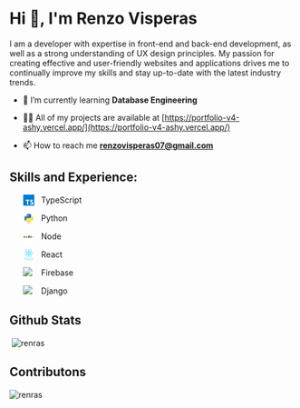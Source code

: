 <h1>Hi 👋, I'm Renzo Visperas</h1>
<p>I am a developer with expertise in front-end and back-end development, as well as a strong understanding of UX design principles. My passion for creating effective and user-friendly websites and applications drives me to continually improve my skills and stay up-to-date with the latest industry trends.</p>

- 🌱 I’m currently learning **Database Engineering**

- 👨‍💻 All of my projects are available at [https://portfolio-v4-ashy.vercel.app/](https://portfolio-v4-ashy.vercel.app/)

- 📫 How to reach me **renzovisperas07@gmail.com**

## Skills and Experience:
<ul style="display: flex; flex-direction: column; gap: 12px">
<li style="display: flex; align-items: center; gap: 12px">
<img src="https://raw.githubusercontent.com/devicons/devicon/master/icons/typescript/typescript-original.svg" alt="react" width="20" height="20"/> TypeScript
</li>
<li style="display: flex; align-items: center; gap: 12px">
<img src="https://raw.githubusercontent.com/devicons/devicon/master/icons/python/python-original.svg" alt="react" width="20" height="20"/> Python
</li>
<li style="display: flex; align-items: center; gap: 12px">
<img src="https://raw.githubusercontent.com/devicons/devicon/master/icons/nodejs/nodejs-original-wordmark.svg" alt="react" width="20" height="20"/> Node
</li>
<li style="display: flex; align-items: center; gap: 12px">
<img src="https://raw.githubusercontent.com/devicons/devicon/master/icons/react/react-original-wordmark.svg" alt="react" width="20" height="20"/> React
</li>
<li style="display: flex; align-items: center; gap: 12px">
<img src="https://www.vectorlogo.zone/logos/firebase/firebase-icon.svg" alt="react" width="20" height="20"/> Firebase
</li>
<li style="display: flex; align-items: center; gap: 12px">
<img src="https://cdn.worldvectorlogo.com/logos/django.svg" alt="react" width="20" height="20"/> Django
</li>
</ul>

## Github Stats

<p>&nbsp;<img align="center" src="https://github-readme-stats.vercel.app/api?username=renras&show_icons=true&locale=en" alt="renras" /></p>

## Contributons

<p><img align="center" src="https://github-readme-streak-stats.herokuapp.com/?user=renras&" alt="renras" /></p>
